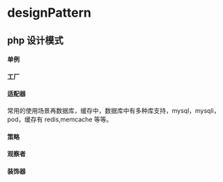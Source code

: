 # designPattern
## php 设计模式
#### 单例
#### 工厂
#### 适配器
常用的使用场景再数据库，缓存中，数据库中有多种库支持，mysql，mysqli，pod，缓存有 redis,memcache 等等。
#### 策略
#### 观察者
#### 装饰器
